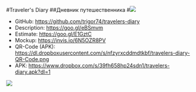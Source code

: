 #Traveler's Diary
##Дневник путешественника
#![](https://dl.dropboxusercontent.com/s/udl5tzonra0xwu7/travelers-diary-icon.png) 

- GitHub: https://github.com/trigor74/travelers-diary
- Description: https://goo.gl/eBSmvm
- Estimate: https://goo.gl/E1GztC
- Mockup: https://invis.io/6N5OZR8PV
- QR-Code (APK): https://dl.dropboxusercontent.com/s/nfzyrxcddmdtkbf/travelers-diary-QR-Code.png
- APK: https://www.dropbox.com/s/39fh658hp24sdn1/travelers-diary.apk?dl=1

![](https://dl.dropboxusercontent.com/s/nfzyrxcddmdtkbf/travelers-diary-QR-Code.png) 
